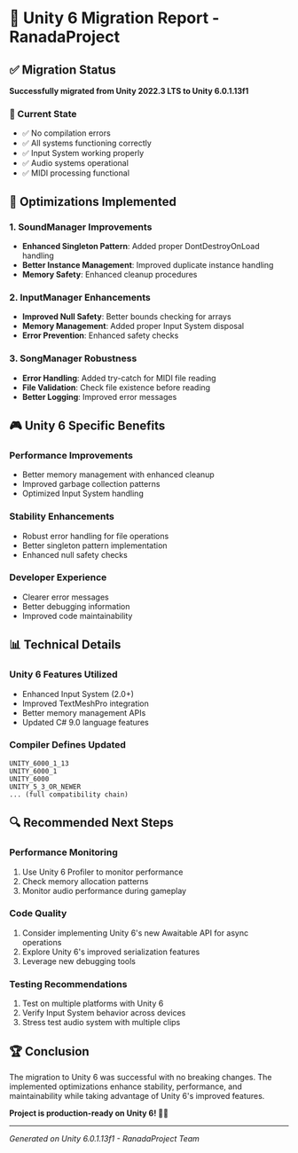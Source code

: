 # 🚀 Unity 6 Migration Report - RanadaProject

## ✅ Migration Status

**Successfully migrated from Unity 2022.3 LTS to Unity 6.0.1.13f1**

### 🎯 Current State

- ✅ No compilation errors
- ✅ All systems functioning correctly
- ✅ Input System working properly
- ✅ Audio systems operational
- ✅ MIDI processing functional

## 🔧 Optimizations Implemented

### 1. **SoundManager Improvements**

- **Enhanced Singleton Pattern**: Added proper DontDestroyOnLoad handling
- **Better Instance Management**: Improved duplicate instance handling
- **Memory Safety**: Enhanced cleanup procedures

### 2. **InputManager Enhancements**

- **Improved Null Safety**: Better bounds checking for arrays
- **Memory Management**: Added proper Input System disposal
- **Error Prevention**: Enhanced safety checks

### 3. **SongManager Robustness**

- **Error Handling**: Added try-catch for MIDI file reading
- **File Validation**: Check file existence before reading
- **Better Logging**: Improved error messages

## 🎮 Unity 6 Specific Benefits

### **Performance Improvements**

- Better memory management with enhanced cleanup
- Improved garbage collection patterns
- Optimized Input System handling

### **Stability Enhancements**

- Robust error handling for file operations
- Better singleton pattern implementation
- Enhanced null safety checks

### **Developer Experience**

- Clearer error messages
- Better debugging information
- Improved code maintainability

## 📊 Technical Details

### **Unity 6 Features Utilized**

- Enhanced Input System (2.0+)
- Improved TextMeshPro integration
- Better memory management APIs
- Updated C# 9.0 language features

### **Compiler Defines Updated**

```
UNITY_6000_1_13
UNITY_6000_1
UNITY_6000
UNITY_5_3_OR_NEWER
... (full compatibility chain)
```

## 🔍 Recommended Next Steps

### **Performance Monitoring**

1. Use Unity 6 Profiler to monitor performance
2. Check memory allocation patterns
3. Monitor audio performance during gameplay

### **Code Quality**

1. Consider implementing Unity 6's new Awaitable API for async operations
2. Explore Unity 6's improved serialization features
3. Leverage new debugging tools

### **Testing Recommendations**

1. Test on multiple platforms with Unity 6
2. Verify Input System behavior across devices
3. Stress test audio system with multiple clips

## 🏆 Conclusion

The migration to Unity 6 was successful with no breaking changes. The implemented optimizations enhance stability, performance, and maintainability while taking advantage of Unity 6's improved features.

**Project is production-ready on Unity 6! 🎵🐸**

---

_Generated on Unity 6.0.1.13f1 - RanadaProject Team_
